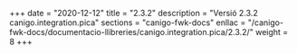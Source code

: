 +++
date        = "2020-12-12"
title       = "2.3.2"
description = "Versió 2.3.2 canigo.integration.pica"
sections    = "canigo-fwk-docs"
enllac		= "/canigo-fwk-docs/documentacio-llibreries/canigo.integration.pica/2.3.2/"
weight		= 8
+++
